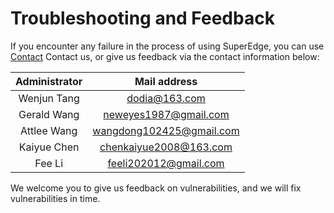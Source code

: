 # Troubleshooting and Feedback

If you encounter any failure in the process of using SuperEdge, you can use [Contact](https://github.com/superedge/superedge/blob/main/README.md#:~:text=Slack,Group) Contact us, or give us feedback via the contact information below:

| Administrator |       Mail address       |
| :-----------: | :----------------------: |
|  Wenjun Tang  |      dodia@163.com       |
|  Gerald Wang  |  neweyes1987@gmail.com   |
|  Attlee Wang  | wangdong102425@gmail.com |
|  Kaiyue Chen  |  chenkaiyue2008@163.com  |
|    Fee Li     |  feeli202012@gmail.com   |

We welcome you to give us feedback on vulnerabilities, and we will fix vulnerabilities in time.

